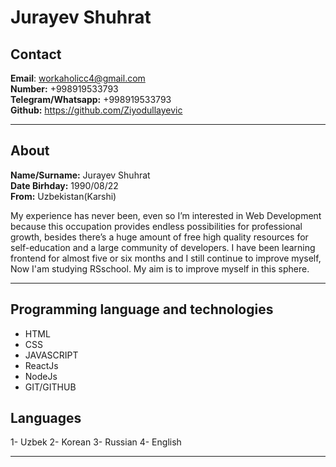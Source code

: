 # Jurayev Shuhrat
## Contact
**Email**: workaholicc4@gmail.com <br>
**Number:**   +998919533793 <br> 
**Telegram/Whatsapp:** +998919533793<br>
**Github:** https://github.com/Ziyodullayevic
****
## About
**Name/Surname:** Jurayev Shuhrat <br>
**Date Birhday:** 1990/08/22<br>
**From:** Uzbekistan(Karshi)<br>


My experience has never been, even so I’m interested in Web Development because this occupation provides endless possibilities for professional growth,
besides there’s a huge amount of free high quality resources for self-education and a large community of developers. I have been learning frontend for almost five or six months and I still continue to improve myself, Now I'am studying RSschool. My aim is to improve myself in this sphere.
****
## Programming language and technologies
- HTML
- CSS
- JAVASCRIPT
- ReactJs
- NodeJs
- GIT/GITHUB

## Languages
1- Uzbek
2- Korean
3- Russian
4- English
****